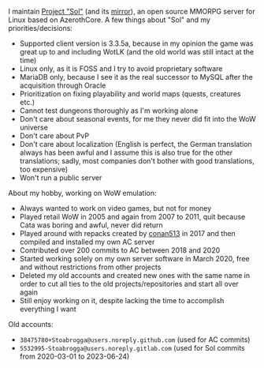 I maintain [Project "Sol"](https://gitlab.com/opfesoft/sol) (and its [mirror](https://github.com/opfesoft/sol)), an open source MMORPG server for Linux based on AzerothCore. A few things about "Sol" and my priorities/decisions:
- Supported client version is 3.3.5a, because in my opinion the game was great up to and including WotLK (and the old world was still intact at the time)
- Linux only, as it is FOSS and I try to avoid proprietary software
- MariaDB only, because I see it as the real successor to MySQL after the acquisition through Oracle
- Prioritization on fixing playability and world maps (quests, creatures etc.)
- Cannot test dungeons thoroughly as I'm working alone
- Don't care about seasonal events, for me they never did fit into the WoW universe
- Don't care about PvP
- Don't care about localization (English is perfect, the German translation always has been awful and I assume this is also true for the other translations; sadly, most companies don't bother with good translations, too expensive)
- Won't run a public server

About my hobby, working on WoW emulation:
- Always wanted to work on video games, but not for money
- Played retail WoW in 2005 and again from 2007 to 2011, quit because Cata was boring and awful, never did return
- Played around with repacks created by [conan513](https://github.com/conan513) in 2017 and then compiled and installed my own AC server
- Contributed over 200 commits to AC between 2018 and 2020
- Started working solely on my own server software in March 2020, free and without restrictions from other projects
- Deleted my old accounts and created new ones with the same name in order to cut all ties to the old projects/repositories and start all over again
- Still enjoy working on it, despite lacking the time to accomplish everything I want

Old accounts:
- `38475780+Stoabrogga@users.noreply.github.com` (used for AC commits)
- `5532995-Stoabrogga@users.noreply.gitlab.com` (used for Sol commits from 2020-03-01 to 2023-06-24)
